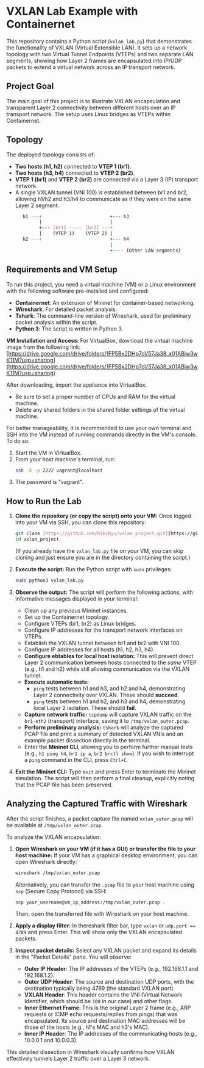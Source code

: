 # VXLAN Lab Example with Containernet

This repository contains a Python script (`vxlan_lab.py`) that demonstrates the functionality of VXLAN (Virtual Extensible LAN). It sets up a network topology with two Virtual Tunnel Endpoints (VTEPs) and two separate LAN segments, showing how Layer 2 frames are encapsulated into IP/UDP packets to extend a virtual network across an IP transport network.

## Project Goal

The main goal of this project is to illustrate VXLAN encapsulation and transparent Layer 2 connectivity between different hosts over an IP transport network. The setup uses Linux bridges as VTEPs within Containernet.

## Topology

The deployed topology consists of:
* **Two hosts (h1, h2)** connected to **VTEP 1 (br1)**.
* **Two hosts (h3, h4)** connected to **VTEP 2 (br2)**.
* **VTEP 1 (br1)** and **VTEP 2 (br2)** are connected via a Layer 3 (IP) transport network.
* A single VXLAN tunnel (VNI 100) is established between br1 and br2, allowing h1/h2 and h3/h4 to communicate as if they were on the same Layer 2 segment.

```bash
      h1 ---+                         +--- h3
            |                         |
            +--- [br1] ----- [br2] ---+
            |    (VTEP 1)    (VTEP 2) |
      h2 ---+                         +--- h4
                                      |
                                      +---- (Other LAN segments)
```

## Requirements and VM Setup

To run this project, you need a virtual machine (VM) or a Linux environment with the following software pre-installed and configured:

* **Containernet**: An extension of Mininet for container-based networking.
* **Wireshark**: For detailed packet analysis.
* **Tshark**: The command-line version of Wireshark, used for preliminary packet analysis within the script.
* **Python 3**: The script is written in Python 3.

**VM Installation and Access:**
For VirtualBox, download the virtual machine image from the following link:
[https://drive.google.com/drive/folders/1FP5Bx2DHp7oV57Ja38_x01ABiw3wK11M?usp=sharing](https://drive.google.com/drive/folders/1FP5Bx2DHp7oV57Ja38_x01ABiw3wK11M?usp=sharing)

After downloading, import the appliance into VirtualBox.
* Be sure to set a proper number of CPUs and RAM for the virtual machine.
* Delete any shared folders in the shared folder settings of the virtual machine.

For better manageability, it is recommended to use your own terminal and SSH into the VM instead of running commands directly in the VM's console. To do so:
1.  Start the VM in VirtualBox.
2.  From your host machine's terminal, run:
    ```bash
    ssh -X -p 2222 vagrant@localhost
    ```
3.  The password is "vagrant".

## How to Run the Lab

1.  **Clone the repository (or copy the script) onto your VM:**
    Once logged into your VM via SSH, you can clone this repository:
    ```bash
    git clone [https://github.com/RikiRyu/vxlan_project.git](https://github.com/RikiRyu/vxlan_project.git)
    cd vxlan_project
    ```
    (If you already have the `vxlan_lab.py` file on your VM, you can skip cloning and just ensure you are in the directory containing the script.)

2.  **Execute the script:**
    Run the Python script with `sudo` privileges:
    ```bash
    sudo python3 vxlan_lab.py
    ```

3.  **Observe the output:**
    The script will perform the following actions, with informative messages displayed in your terminal:
    * Clean up any previous Mininet instances.
    * Set up the Containernet topology.
    * Configure VTEPs (br1, br2) as Linux bridges.
    * Configure IP addresses for the transport network interfaces on VTEPs.
    * Establish the VXLAN tunnel between br1 and br2 with VNI 100.
    * Configure IP addresses for all hosts (h1, h2, h3, h4).
    * **Configure ebtables for local host isolation:** This will prevent direct Layer 2 communication between hosts connected to the *same* VTEP (e.g., h1 and h2) while still allowing communication via the VXLAN tunnel.
    * **Execute automatic tests:**
        * `ping` tests between h1 and h3, and h2 and h4, demonstrating Layer 2 connectivity over VXLAN. These should **succeed**.
        * `ping` tests between h1 and h2, and h3 and h4, demonstrating local Layer 2 isolation. These should **fail**.
    * **Capture network traffic:** `tcpdump` will capture VXLAN traffic on the `br1-eth2` (transport) interface, saving it to `/tmp/vxlan_outer.pcap`.
    * **Perform preliminary analysis:** `tshark` will analyze the captured PCAP file and print a summary of detected VXLAN VNIs and an example packet dissection directly in the terminal.
    * Enter the **Mininet CLI**, allowing you to perform further manual tests (e.g., `h1 ping h4`, `br1 ip a`, `br2 brctl show`). If you wish to interrupt a `ping` command in the CLI, press `Ctrl+C`.

4.  **Exit the Mininet CLI:**
    Type `exit` and press Enter to terminate the Mininet simulation. The script will then perform a final cleanup, explicitly noting that the PCAP file has been preserved.

## Analyzing the Captured Traffic with Wireshark

After the script finishes, a packet capture file named `vxlan_outer.pcap` will be available at `/tmp/vxlan_outer.pcap`.

To analyze the VXLAN encapsulation:

1.  **Open Wireshark on your VM (if it has a GUI) or transfer the file to your host machine:**
    If your VM has a graphical desktop environment, you can open Wireshark directly:
    ```bash
    wireshark /tmp/vxlan_outer.pcap
    ```
    Alternatively, you can transfer the `.pcap` file to your host machine using `scp` (Secure Copy Protocol) via SSH:
    ```bash
    scp your_username@vm_ip_address:/tmp/vxlan_outer.pcap .
    ```
    Then, open the transferred file with Wireshark on your host machine.

2.  **Apply a display filter:**
    In thereshark filter bar, type `vxlan` or `udp.port == 4789` and press Enter. This will show only the VXLAN encapsulated packets.

3.  **Inspect packet details:**
    Select any VXLAN packet and expand its details in the "Packet Details" pane. You will observe:
    * **Outer IP Header**: The IP addresses of the VTEPs (e.g., 192.168.1.1 and 192.168.1.2).
    * **Outer UDP Header**: The source and destination UDP ports, with the destination typically being 4789 (the standard VXLAN port).
    * **VXLAN Header**: This header contains the VNI (Virtual Network Identifier, which should be `100` in our case) and other flags.
    * **Inner Ethernet Frame**: This is the original Layer 2 frame (e.g., ARP requests or ICMP echo requests/replies from pings) that was encapsulated. Its source and destination MAC addresses will be those of the hosts (e.g., h1's MAC and h3's MAC).
    * **Inner IP Header**: The IP addresses of the communicating hosts (e.g., 10.0.0.1 and 10.0.0.3).

This detailed dissection in Wireshark visually confirms how VXLAN effectively tunnels Layer 2 traffic over a Layer 3 network.
